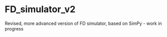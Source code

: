 # FD_simulator_v2
Revised, more advanced version of FD simulator, based on SimPy - work in progress
